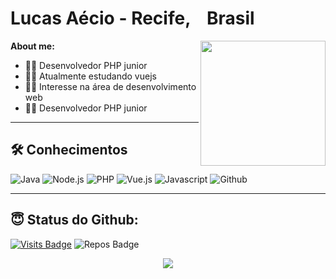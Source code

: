 <h1>
    Lucas Aécio - <b>Recife, <img src="https://image.flaticon.com/icons/svg/197/197386.svg" width="13"/> Brasil</b></li>
</h1>

<img align='right' src='https://i.pinimg.com/originals/e4/26/70/e426702edf874b181aced1e2fa5c6cde.gif' width='200'>

**About me:**

<ul>
  <li>🧑‍💻 Desenvolvedor PHP junior </li>
  <li>🧑‍💻 Atualmente estudando vuejs </li>
  <li>🧑‍💻 Interesse na área de desenvolvimento web </li>
  <li>🧑‍💻 Desenvolvedor PHP junior </li>
</ul>

---

## 🛠 Conhecimentos

<p>
  <img alt="Java" src="https://img.shields.io/badge/java-%23ED8B00.svg?&style=for-the-badge&logo=java&logoColor=white"/>
  <img alt="Node.js" src="https://img.shields.io/badge/node.js%20-%2343853D.svg?&style=for-the-badge&logo=node.js&logoColor=white"/>
  <img alt="PHP" src="https://img.shields.io/badge/php-%23777BB4.svg?&style=for-the-badge&logo=php&logoColor=white"/>
  <img alt="Vue.js" src="https://img.shields.io/badge/vuejs%20-%2335495e.svg?&style=for-the-badge&logo=vue.js&logoColor=%234FC08D"/>
  <img alt="Javascript" src="https://img.shields.io/badge/javascript%20-%23323330.svg?&style=for-the-badge&logo=javascript&logoColor=%23F7DF1E"/>
  <img alt="Github" src="https://img.shields.io/badge/github%20-%23121011.svg?&style=for-the-badge&logo=github&logoColor=white"/>
</p>

---

## 😇 Status do Github:

[![Visits Badge](https://badges.pufler.dev/visits/lucasaecio/profile?style=for-the-badge)](https://github.com/lucasaecio/profile)
![Repos Badge](https://badges.pufler.dev/repos/lucasaecio?style=for-the-badge)

<p align = "center">
  <img src = "https://github-readme-stats.vercel.app/api?username=lucasaecio&show_icons=true&theme=algolia&line_height=27">
</p>
